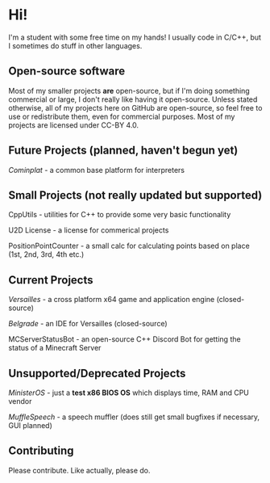 # Hi!
I'm a student with some free time on my hands! I usually code in C/C++, but I sometimes do stuff in other languages.

## Open-source software
Most of my smaller projects **are** open-source, but if I'm doing something commercial or large, I don't really like having it open-source.
Unless stated otherwise, all of my projects here on GitHub are open-source, so feel free to use or redistribute them, even for commercial purposes.
Most of my projects are licensed under CC-BY 4.0.

## Future Projects (planned, haven't begun yet)

*Cominplat* - a common base platform for interpreters

## Small Projects (not really updated but supported)

CppUtils - utilities for C++ to provide some very basic functionality

U2D License - a license for commerical projects

PositionPointCounter - a small calc for calculating points based on place (1st, 2nd, 3rd, 4th etc.)

## Current Projects
*Versailles* - a cross platform x64 game and application engine (closed-source)

*Belgrade* - an IDE for Versailles (closed-source)

MCServerStatusBot - an open-source C++ Discord Bot for getting the status of a Minecraft Server

## Unsupported/Deprecated Projects
*MinisterOS* - just a **test x86 BIOS OS** which displays time, RAM and CPU vendor

*MuffleSpeech* - a speech muffler (does still get small bugfixes if necessary, GUI planned)

## Contributing
Please contribute. Like actually, please do.
